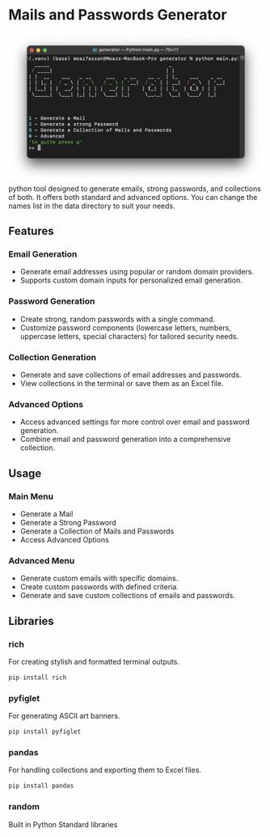 # Mails and Passwords Generator
<img src="photos/image.png">
python tool designed to generate emails, strong passwords, and collections of both.
It offers both standard and advanced options.
You can change the names list in the data directory to suit your needs.

## Features
### Email Generation
- Generate email addresses using popular or random domain providers.
- Supports custom domain inputs for personalized email generation.

### Password Generation
- Create strong, random passwords with a single command.
- Customize password components (lowercase letters, numbers, uppercase letters, special characters) for tailored security needs.

### Collection Generation
- Generate and save collections of email addresses and passwords.
- View collections in the terminal or save them as an Excel file.

### Advanced Options
- Access advanced settings for more control over email and password generation.
- Combine email and password generation into a comprehensive collection.

## Usage
### Main Menu
- Generate a Mail
- Generate a Strong Password
- Generate a Collection of Mails and Passwords
- Access Advanced Options

### Advanced Menu
- Generate custom emails with specific domains.
- Create custom passwords with defined criteria.
- Generate and save custom collections of emails and passwords.


## Libraries
### rich 
For creating stylish and formatted terminal outputs.
```bash
pip install rich
```

### pyfiglet
For generating ASCII art banners.
```bash
pip install pyfiglet
```

### pandas
For handling collections and exporting them to Excel files.
```bash
pip install pandas
```

### random 
 Built in Python Standard libraries
